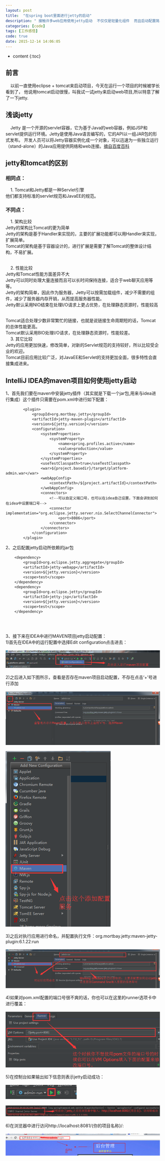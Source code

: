 ```yaml
---
layout: post
title:  "在spring boot里面进行jetty的启动"
description: " 接触许多web应用使用jetty启动  不仅仅是轻量化组件  而且启动配置简单  只需要在IntelliJ IDEA的maven项目中的pom文件添加相应插件即可"
categories: [code]
tags: [工作感悟]
code: true
date: 2015-12-14 14:06:05
---
```


* content
{:toc}

## 前言 
  &nbsp;&nbsp;&nbsp;&nbsp;以前一直使用eclipse + tomcat来启动项目，今天在运行一个项目的时候被学长看到了，
  他说用tomcat启动很慢，叫我试一试jetty来启动web项目,所以特意了解了一下jetty.<br/>
  
## 浅谈jetty
&nbsp;&nbsp;&nbsp;&nbsp;Jetty 是一个开源的servlet容器，它为基于Java的web容器，例如JSP和servlet提供运行环境。Jetty是使用Java语言编写的，它的API以一组JAR包的形式发布。
开发人员可以将Jetty容器实例化成一个对象，可以迅速为一些独立运行（stand-alone）的Java应用提供网络和web连接。[摘自百度百科](http://baike.baidu.com/link?url=qISf-60N2e1v1DqK60Z5ZOLgZw_EM38M59mhbfzBAZqkIg1o0PPKsIsDD80Q4K14SeoRRBEpieEtWQTWdsXDpq) <br/>

## jetty和tomcat的区别

### 相同点：
&nbsp;&nbsp;&nbsp;&nbsp;1.      Tomcat和Jetty都是一种Servlet引擎<br>
他们都支持标准的servlet规范和JavaEE的规范。<br/>
 
### 不同点：
&nbsp;&nbsp;&nbsp;&nbsp;1.      架构比较<br/>
Jetty的架构比Tomcat的更为简单<br/>
Jetty的架构是基于Handler来实现的，主要的扩展功能都可以用Handler来实现，扩展简单。<br/>
Tomcat的架构是基于容器设计的，进行扩展是需要了解Tomcat的整体设计结构，不易扩展。<br/><br/>

&nbsp;&nbsp;&nbsp;&nbsp;2.      性能比较<br/>
Jetty和Tomcat性能方面差异不大<br/>
Jetty可以同时处理大量连接而且可以长时间保持连接，适合于web聊天应用等等。<br/>
Jetty的架构简单，因此作为服务器，Jetty可以按需加载组件，减少不需要的组件，减少了服务器内存开销，从而提高服务器性能。<br/>
Jetty默认采用NIO结束在处理I/O请求上更占优势，在处理静态资源时，性能较高<br/><br/>
 
Tomcat适合处理少数非常繁忙的链接，也就是说链接生命周期短的话，Tomcat的总体性能更高。<br/>
Tomcat默认采用BIO处理I/O请求，在处理静态资源时，性能较差。<br/>
&nbsp;&nbsp;&nbsp;&nbsp;3.      其它比较<br/>
Jetty的应用更加快速，修改简单，对新的Servlet规范的支持较好，所以比较受企业的欢迎。<br/>
Tomcat目前应用比较广泛，对JavaEE和Servlet的支持更加全面，很多特性会直接集成进来。<br/>

## IntelliJ IDEA的maven项目如何使用jetty启动
1、首先我们要在maven中安装jetty插件（其实就是下载一个jar包,用来与idea进行集成）这个插件只需要在pom.xml中进行如下配置：
<pre><code>        &lt;plugin&gt;
            &lt;groupId&gt;org.mortbay.jetty&lt;/groupId&gt;
            &lt;artifactId&gt;jetty-maven-plugin&lt;/artifactId&gt;
            &lt;version&gt;${jetty.version}&lt;/version&gt;
            &lt;configuration&gt;
                &lt;systemProperties&gt;
                    &lt;systemProperty&gt;
                        &lt;name&gt;spring.profiles.active&lt;/name&gt;
                        &lt;value&gt;production&lt;/value&gt;
                    &lt;/systemProperty&gt;
                &lt;/systemProperties&gt;
                &lt;useTestClasspath&gt;true&lt;/useTestClasspath&gt;
                &lt;war&gt;${project.basedir}/target/platform-admin.war&lt;/war&gt;
                &lt;webAppConfig&gt;
                    &lt;contextPath&gt;/${project.artifactId}&lt;/contextPath&gt;
                &lt;/webAppConfig&gt;
                &lt;connectors&gt;                    
                    &lt;!--可以自定义端口号，也可以在idea自己设置，下面会讲到如何在idea中设置端口号--&gt;
                    &lt;connector implementation=&quot;org.eclipse.jetty.server.nio.SelectChannelConnector&quot;&gt;
                        &lt;port&gt;8086&lt;/port&gt;
                    &lt;/connector&gt;
                &lt;/connectors&gt;
            &lt;/configuration&gt;
        &lt;/plugin&gt;</code></pre>

2、之后配置jetty启动所依赖的jar包<br/>
<pre><code>    &lt;dependency&gt;
        &lt;groupId&gt;org.eclipse.jetty.aggregate&lt;/groupId&gt;
        &lt;artifactId&gt;jetty-webapp&lt;/artifactId&gt;
        &lt;version&gt;${jetty.version}&lt;/version&gt;
        &lt;scope&gt;test&lt;/scope&gt;
    &lt;/dependency&gt;
    &lt;dependency&gt;
        &lt;groupId&gt;org.eclipse.jetty&lt;/groupId&gt;
        &lt;artifactId&gt;jetty-jsp&lt;/artifactId&gt;
        &lt;version&gt;${jetty.version}&lt;/version&gt;
        &lt;scope&gt;test&lt;/scope&gt;
    &lt;/dependency&gt;</code></pre>
<br/><br/>

3、接下来在IDEA中进行MAVEN项目jetty启动配置：<br/>
1)首先在IDEA中的运行配置中选择Edit configuration点击进去：<br/><br/>
![如图1](https://github.com/linhao007/linhao007.github.io/blob/master/css/pics/2015-12-14-jettyconfig-1.png?raw=true)<br/><br/>
2)之后进入如下图所示，查看是否存在maven项目启动配置，不存在点击‘+’号进行添加<br/><br/>
![如图2](https://github.com/linhao007/linhao007.github.io/blob/master/css/pics/2015-12-14-jettyConfig-2.png?raw=true)<br/><br/>
![如图3](https://github.com/linhao007/linhao007.github.io/blob/master/css/pics/2015-12-14-jettyConfig-4.png?raw=true)<br/><br/>
3)之后对执行应用进行命名，并配置执行文件：org.mortbay.jetty:maven-jetty-plugin:6.1.22:run<br/><br/>
![如图4](https://github.com/linhao007/linhao007.github.io/blob/master/css/pics/2015-12-14-jettyConfig-6.png?raw=true)<br/><br/>
4)如果对pom.xml配置的端口号很不爽的话，你也可以在这里的runner选项卡中进行覆盖：<br/><br/>
![如图5](https://github.com/linhao007/linhao007.github.io/blob/master/css/pics/2015-12-14-jettyConfig-7.png?raw=true)<br/><br/>
5)在控制台如果输出如下信息则表示jetty启动成功：<br/><br/>
![如图6](https://github.com/linhao007/linhao007.github.io/blob/master/css/pics/2015-12-14-jettyConfig-8.png?raw=true)<br/><br/>
![如图7](https://github.com/linhao007/linhao007.github.io/blob/master/css/pics/2015-12-14-jettyconfig-9.png?raw=true)<br/><br/>
6)在浏览器中进行访问http://localhost:8081/{你的项目名称}/:<br/><br/>
![如图8](https://github.com/linhao007/linhao007.github.io/blob/master/css/pics/2015-12-14-jettyConfig-10.png?raw=true)<br/><br/>
